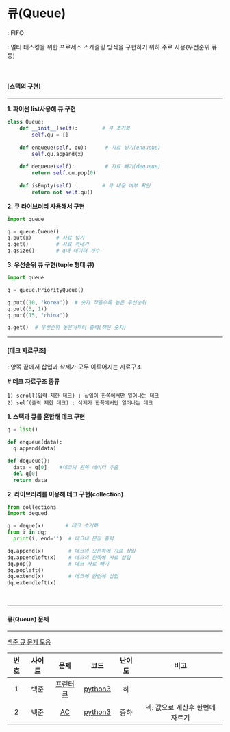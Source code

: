 # 큐(Queue)

: FIFO

: 멀티 태스킹을 위한 프로세스 스케줄링 방식을 구현하기 위하 주로 사용(우선순위 큐등)

<br>

#### [스택의 구현]

------

**1. 파이썬 list사용해 큐 구현**

```python
class Queue:  
    def __init__(self):        # 큐 초기화    
        self.qu = []  
        
    def enqueue(self, qu):      # 자료 넣기(enqueue)    
        self.qu.append(x)  
        
    def dequeue(self):          # 자료 빼기(dequeue)    
        return self.qu.pop(0)  
    
    def isEmpty(self):         # 큐 내용 여부 확인    
        return not self.qu()
```

**2. 큐 라이브러리 사용해서 구현**

```python
import queue

q = queue.Queue()
q.put(x)        # 자료 넣기
q.get()         # 자료 꺼내기
q.qsize()       # q내 데이터 개수
```

**3. 우선순위 큐 구현(tuple 형태 큐)**

```python
import queue

q = queue.PriorityQueue()

q.put((10, "korea"))  # 숫자 작을수록 높은 우선순위
q.put((5, 1))
q.put((15, "china"))

q.get()  # 우선순위 높은거부터 출력(작은 숫자)
```



-------

#### [데크 자료구조]

: 양쪽 끝에서 삽입과 삭제가 모두 이루어지는 자료구조

 

**# 데크 자료구조 종류**

```
1) scroll(입력 제한 데크) : 삽입이 한쪽에서만 일어나는 데크
2) self(출력 제한 데크) : 삭제가 한쪽에서만 일어나는 데크
```



**1. 스택과 큐를 혼합해 데크 구현**

```python
q = list()

def enqueue(data):
  q.append(data)

def dequeue():
  data = q[0]    #데크의 왼쪽 데이터 추출
  del q[0]
  return data
```

**2. 라이브러리를 이용해 데크 구현(collection)**

```python
from collections 
import dequed

q = deque(x)       # 데크 초기화
from i in dq;  
  print(i, end='')  # 데크내 문장 출력

dq.append(x)        # 데크의 오른쪽에 자료 삽입
dq.appendleft(x)    # 데크의 왼쪽에 자료 삽입
dq.pop()            # 데크 자료 빼기
dq.popleft()
dq.extend(x)        # 데크에 한번에 삽입
dq.extendleft(x)
```

<br>

------

#### 큐(Queue) 문제

------

[백준 큐 문제 모음](https://www.acmicpc.net/problem/tag/%ED%81%90)

| 번호 | 사이트 |                       문제                        |                    코드                    | 난이도 |              비고               |
| :--: | :----: | :-----------------------------------------------: | :----------------------------------------: | :----: | :-----------------------------: |
|  1   |  백준  | [프린터 큐](https://www.acmicpc.net/problem/1966) | [python3](../Quizes/backjoon/back_1996.py) |   하   |                                 |
|  2   |  백준  |    [AC](https://www.acmicpc.net/problem/5430)     | [python3](../Quizes/backjoon/back_5430.py) |  중하  | 덱. 값으로 계산후 한번에 자르기 |

